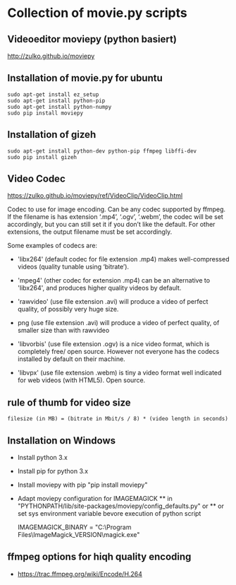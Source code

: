 # Collection of movie.py scripts


## Videoeditor moviepy (python basiert)

http://zulko.github.io/moviepy


## Installation of movie.py for ubuntu

	sudo apt-get install ez_setup
	sudo apt-get install python-pip
	sudo apt-get install python-numpy
	sudo pip install moviepy

## Installation of gizeh

	sudo apt-get install python-dev python-pip ffmpeg libffi-dev
	sudo pip install gizeh


## Video Codec

https://zulko.github.io/moviepy/ref/VideoClip/VideoClip.html

Codec to use for image encoding. Can be any codec supported by ffmpeg. 
If the filename is has extension ‘.mp4’, ‘.ogv’, ‘.webm’, the codec will be set 
accordingly, but you can still set it if you don’t like the default. 
For other extensions, the output filename must be set accordingly.

Some examples of codecs are:

* 'libx264' (default codec for file extension .mp4) makes well-compressed videos (quality tunable using ‘bitrate’).

* 'mpeg4' (other codec for extension .mp4) can be an alternative to 'libx264', and produces higher quality videos by default.

* 'rawvideo' (use file extension .avi) will produce a video of perfect quality, of possibly very huge size.

* png (use file extension .avi) will produce a video of perfect quality, of smaller size than with rawvideo

* 'libvorbis' (use file extension .ogv) is a nice video format, which is completely free/ open source. However not everyone has the codecs installed by default on their machine.

* 'libvpx' (use file extension .webm) is tiny a video format well indicated for web videos (with HTML5). Open source.

## rule of thumb for video size

	filesize (in MB) = (bitrate in Mbit/s / 8) * (video length in seconds)



## Installation on Windows

* Install python 3.x
* Install pip for python 3.x
* Install moviepy with pip "pip install moviepy"
* Adapt moviepy configuration for IMAGEMAGICK
** in "PYTHONPATH/lib/site-packages/moviepy/config_defaults.py" or
** or set sys environment variable bevore execution of python script 

    IMAGEMAGICK_BINARY = "C:\\Program Files\\ImageMagick_VERSION\\magick.exe"

## ffmpeg options for hiqh quality encoding

* https://trac.ffmpeg.org/wiki/Encode/H.264